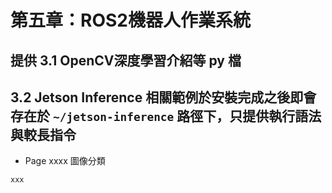 # 第五章：ROS2機器人作業系統
## 提供 3.1 OpenCV深度學習介紹等 py 檔
## 3.2 Jetson Inference 相關範例於安裝完成之後即會存在於 `~/jetson-inference` 路徑下，只提供執行語法與較長指令

* Page xxxx 圖像分類
```bash
xxx
```


